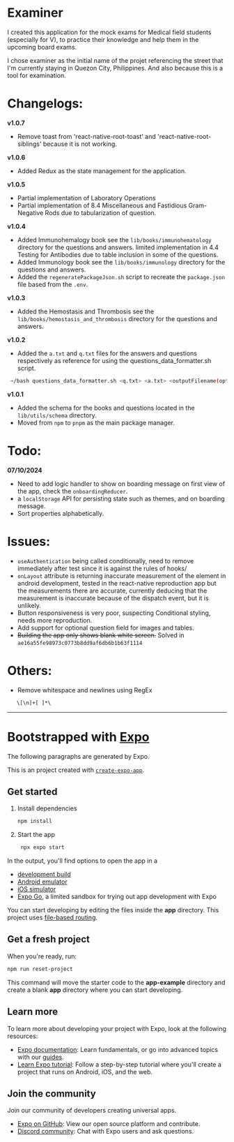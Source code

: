 # Examiner

I created this application for the mock exams for Medical field students (especially for V), to practice their knowledge and help them in the upcoming board exams.

I chose examiner as the initial name of the projet referencing the street that I'm currently staying in Quezon City, Philippines. And also because this is a tool for examination.

# Changelogs:

**v1.0.7**

- Remove toast from 'react-native-root-toast' and 'react-native-root-siblings' because it is not working.

**v1.0.6**

- Added Redux as the state management for the application.

**v1.0.5**

- Partial implementation of Laboratory Operations
- Partial implementation of 8.4 Miscellaneous and Fastidious Gram-Negative Rods due to tabularization of question.

**v1.0.4**

- Added Immunohemalogy book see the `lib/books/immunohematology` directory for the questions and answers. limited implementation in 4.4 Testing for Antibodies due to table inclusion in some of the questions.
- Added Immunology book see the `lib/books/immunology` directory for the questions and answers.
- Added the `regeneratePackageJson.sh` script to recreate the `package.json` file based from the `.env`.

**v1.0.3**

- Added the Hemostasis and Thrombosis see the `lib/books/hemostasis_and_thrombosis` directory for the questions and answers.

**v1.0.2**

- Added the `a.txt` and `q.txt` files for the answers and questions respectively as reference for using the questions_data_formatter.sh script.

```bash
 ~/bash questions_data_formatter.sh <q.txt> <a.txt> <outputFilename(optional)>
```

**v1.0.1**

- Added the schema for the books and questions located in the `lib/utils/schema` directory.
- Moved from `npm` to `pnpm` as the main package manager.

# Todo:

**07/10/2024**

- Need to add logic handler to show on boarding message on first view of the app, check the `onboardingReducer`.
- a `localStorage` API for persisting state such as themes, and on boarding message.
- Sort properties alphabetically.

# Issues:

- `useAuthentication` being called conditionally, need to remove immediately after test since it is against the rules of hooks/
- `onLayout` attribute is returning inaccurate measurement of the element in android development, tested in the react-native reproduction app but the measurements there are accurate, currently deducing that the measurement is inaccurate because of the dispatch event, but it is unlikely.
- Button responsiveness is very poor, suspecting Conditional styling, needs more reproduction.
- Add support for optional question field for images and tables.
- ~~Building the app only shows blank white screen.~~ Solved in `ae16a55fe98973c0773b8dd9af6db6b1b63f1114`

# Others:

- Remove whitespace and newlines using RegEx

```RegEx
   \[\n]+[ ]*\
```

---

# Bootstrapped with [Expo](https://expo.dev)

The following paragraphs are generated by Expo.

This is an project created with [`create-expo-app`](https://www.npmjs.com/package/create-expo-app).

## Get started

1. Install dependencies

   ```bash
   npm install
   ```

2. Start the app

   ```bash
    npx expo start
   ```

In the output, you'll find options to open the app in a

- [development build](https://docs.expo.dev/develop/development-builds/introduction/)
- [Android emulator](https://docs.expo.dev/workflow/android-studio-emulator/)
- [iOS simulator](https://docs.expo.dev/workflow/ios-simulator/)
- [Expo Go](https://expo.dev/go), a limited sandbox for trying out app development with Expo

You can start developing by editing the files inside the **app** directory. This project uses [file-based routing](https://docs.expo.dev/router/introduction).

## Get a fresh project

When you're ready, run:

```bash
npm run reset-project
```

This command will move the starter code to the **app-example** directory and create a blank **app** directory where you can start developing.

## Learn more

To learn more about developing your project with Expo, look at the following resources:

- [Expo documentation](https://docs.expo.dev/): Learn fundamentals, or go into advanced topics with our [guides](https://docs.expo.dev/guides).
- [Learn Expo tutorial](https://docs.expo.dev/tutorial/introduction/): Follow a step-by-step tutorial where you'll create a project that runs on Android, iOS, and the web.

## Join the community

Join our community of developers creating universal apps.

- [Expo on GitHub](https://github.com/expo/expo): View our open source platform and contribute.
- [Discord community](https://chat.expo.dev): Chat with Expo users and ask questions.
